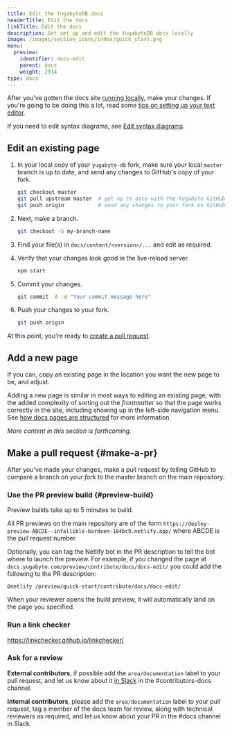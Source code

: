 ```yaml
---
title: Edit the YugabyteDB docs
headerTitle: Edit the docs
linkTitle: Edit the docs
description: Get set up and edit the YugabyteDB docs locally
image: /images/section_icons/index/quick_start.png
menu:
  preview:
    identifier: docs-edit
    parent: docs
    weight: 2914
type: docs
---
```


After you've gotten the docs site [running locally](../docs-build/), make your changes. If you're going to be doing this a lot, read some [tips on setting up your text editor](../docs-editor-setup/).

If you need to edit syntax diagrams, see [Edit syntax diagrams](../syntax-diagrams/).

## Edit an existing page

1. In your local copy of your `yugabyte-db` fork, make sure your local `master` branch is up to date, and send any changes to GitHub's copy of your fork.

    ```sh
    git checkout master
    git pull upstream master  # get up to date with the Yugabyte GitHub repo
    git push origin           # send any changes to your fork on GitHub
    ```

1. Next, make a branch.

    ```sh
    git checkout -b my-branch-name
    ```

1. Find your file(s) in `docs/content/<version>/...` and edit as required.

1. Verify that your changes look good in the live-reload server.

    ```sh
    npm start
    ```

1. Commit your changes.

    ```sh
    git commit -A -m "Your commit message here"
    ```

1. Push your changes to your fork.

    ```sh
    git push origin
    ```

At this point, you're ready to [create a pull request](#make-a-pr).

## Add a new page

If you can, copy an existing page in the location you want the new page to be, and adjust.

Adding a new page is similar in most ways to editing an existing page, with the added complexity of sorting out the _frontmatter_ so that the page works correctly in the site, including showing up in the left-side navigation menu. See [how docs pages are structured](../docs-page-structure/) for more information.

_More content in this section is forthcoming._

## Make a pull request {#make-a-pr}

After you've made your changes, make a pull request by telling GitHub to compare a branch _on your fork_ to the master branch on the main repository.

### Use the PR preview build {#preview-build}

Preview builds take up to 5 minutes to build.

All PR previews on the main repository are of the form `https://deploy-preview-ABCDE--infallible-bardeen-164bc9.netlify.app/` where ABCDE is the pull request number.

Optionally, you can tag the Netlify bot in the PR description to tell the bot where to launch the preview. For example, if you changed the page at `docs.yugabyte.com/preview/contribute/docs/docs-edit/` you could add the following to the PR description:

`@netlify /preview/quick-start/contribute/docs/docs-edit/`

When your reviewer opens the build preview, it will automatically land on the page you specified.

### Run a link checker

<https://linkchecker.github.io/linkchecker/>

### Ask for a review

**External contributors**, if possible add the `area/documentation` label to your pull request, and let us know about it [in Slack](https://www.yugabyte.com/slack/) in the #contributors-docs channel.

**Internal contributors**, please add the `area/documentation` label to your pull request, tag a member of the docs team for review, along with technical reviewers as required, and let us know about your PR in the #docs channel in Slack.
